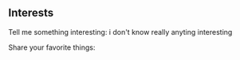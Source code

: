 ## Interests
<p>Tell me something interesting: i don't know really anyting interesting</p>
<p>Share your favorite things:</p>
